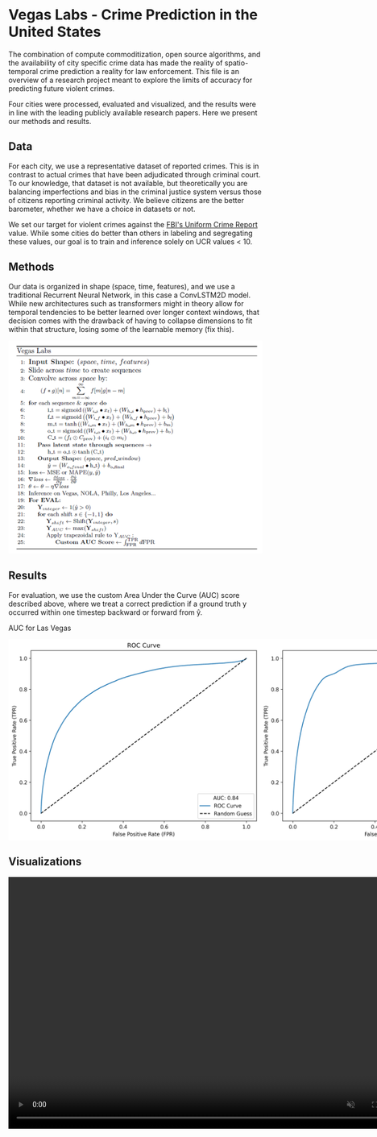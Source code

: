 # Vegas Labs - Crime Prediction in the United States

The combination of compute commoditization, open source algorithms, and the availability of city specific crime data has made the reality of spatio-temporal crime prediction a reality for law enforcement. This file is an overview of a research project meant to explore the limits of accuracy for predicting future violent crimes. 

Four cities were processed, evaluated and visualized, and the results were in line with the leading publicly available research papers. Here we present our methods and results.

## Data

For each city, we use a representative dataset of reported crimes. This is in contrast to actual crimes that have been adjudicated through criminal court. To our knowledge, that dataset is not available, but theoretically you are balancing imperfections and bias in the criminal justice system versus those of citizens reporting criminal activity. We believe citizens are the better barometer, whether we have a choice in datasets or not. 

We set our target for violent crimes against the [FBI's Uniform Crime Report](https://ucr.fbi.gov/additional-ucr-publications/ucr_handbook.pdf) value. While some cities do better than others in labeling and segregating these values, our goal is to train and inference solely on UCR values < 10.

## Methods

Our data is organized in shape (space, time, features), and we use a traditional Recurrent Neural Network, in this case a ConvLSTM2D model. While new architectures such as transformers might in theory allow for temporal tendencies to be better learned over longer context windows, that decision comes with the drawback of having to collapse dimensions to fit within that structure, losing some of the learnable memory (fix this).

![Crime](https://github.com/willmason76/willmason76/blob/main/Projects/Crime/algo.png)

## Results

For evaluation, we use the custom Area Under the Curve (AUC) score described above, where we treat a correct prediction if a ground truth y occurred within one timestep backward or forward from ŷ.

AUC for Las Vegas
<div style="display: flex; align-items: center;">
    <img src="https://raw.githubusercontent.com/willmason76/willmason76/main/Projects/Crime/ROC.png" alt="Crime 1" width="500" height="400">
    <img src="https://raw.githubusercontent.com/willmason76/willmason76/main/Projects/Crime/seven_and_two.png" alt="Crime 2" width="500" height="400">
</div>

## Visualizations

<video controls="" width="800" height="500" muted="" loop="" autoplay="">
<source src="https://github.com/willmason76/willmason76/blob/main/Projects/Crime/hm_cropped.mp4" type="video/mp4">
</video>
